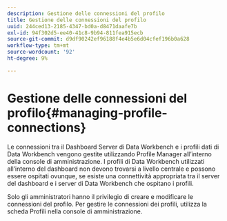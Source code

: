 ```yaml
---
description: Gestione delle connessioni del profilo
title: Gestione delle connessioni del profilo
uuid: 244ced13-2185-4347-bd0a-d8471daafe7b
exl-id: 94f302d5-ee40-41c8-9b94-811fea915ecb
source-git-commit: d9df90242ef96188f4e4b5e6d04cfef196b0a628
workflow-type: tm+mt
source-wordcount: '92'
ht-degree: 9%

---
```


# Gestione delle connessioni del profilo{#managing-profile-connections}

Le connessioni tra il Dashboard Server di Data Workbench e i profili dati di Data Workbench vengono gestite utilizzando Profile Manager all’interno della console di amministrazione. I profili di Data Workbench utilizzati all’interno del dashboard non devono trovarsi a livello centrale e possono essere ospitati ovunque, se esiste una connettività appropriata tra il server del dashboard e i server di Data Workbench che ospitano i profili.

Solo gli amministratori hanno il privilegio di creare e modificare le connessioni del profilo. Per gestire le connessioni dei profili, utilizza la scheda Profili nella console di amministrazione.
